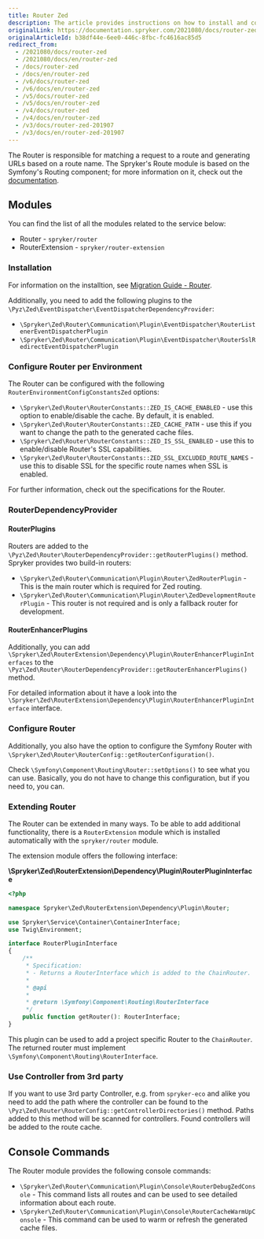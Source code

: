 ```yaml
---
title: Router Zed
description: The article provides instructions on how to install and configure Router in Zed.
originalLink: https://documentation.spryker.com/2021080/docs/router-zed
originalArticleId: b38df44e-6ee0-446c-8fbc-fc4616ac85d5
redirect_from:
  - /2021080/docs/router-zed
  - /2021080/docs/en/router-zed
  - /docs/router-zed
  - /docs/en/router-zed
  - /v6/docs/router-zed
  - /v6/docs/en/router-zed
  - /v5/docs/router-zed
  - /v5/docs/en/router-zed
  - /v4/docs/router-zed
  - /v4/docs/en/router-zed
  - /v3/docs/router-zed-201907
  - /v3/docs/en/router-zed-201907
---
```


The Router is responsible for matching a request to a route and generating URLs based on a route name. The Spryker's Route module is based on the Symfony's Routing component; for more information on it, check out the [documentation](https://symfony.com/doc/current/routing.html).

## Modules

You can find the list of all the modules related to the service below:

* Router - `spryker/router`
* RouterExtension - `spryker/router-extension`

### Installation

For information on the installtion, see [Migration Guide - Router](/docs/scos/dev/module-migration-guides/{{site.version}}/migration-guide-router.html).

Additionally, you need to add the following plugins to the `\Pyz\Zed\EventDispatcher\EventDispatcherDependencyProvider`:

* `\Spryker\Zed\Router\Communication\Plugin\EventDispatcher\RouterListenerEventDispatcherPlugin`
* `\Spryker\Zed\Router\Communication\Plugin\EventDispatcher\RouterSslRedirectEventDispatcherPlugin`

### Configure Router per Environment
The Router can be configured with the following `RouterEnvironmentConfigConstantsZed` options:

* `\Spryker\Zed\Router\RouterConstants::ZED_IS_CACHE_ENABLED` - use this option to enable/disable the cache. By default, it is enabled.
* `\Spryker\Zed\Router\RouterConstants::ZED_CACHE_PATH` - use this if you want to change the path to the generated cache files.
* `\Spryker\Zed\Router\RouterConstants::ZED_IS_SSL_ENABLED` - use this to enable/disable Router's SSL capabilities.
* `\Spryker\Zed\Router\RouterConstants::ZED_SSL_EXCLUDED_ROUTE_NAMES` - use this to disable SSL for the specific route names when SSL is enabled.

For further information, check out the specifications for the Router.

### RouterDependencyProvider
#### RouterPlugins
Routers are added to the `\Pyz\Zed\Router\RouterDependencyProvider::getRouterPlugins()` method. Spryker provides two build-in routers:

* `\Spryker\Zed\Router\Communication\Plugin\Router\ZedRouterPlugin` - This is the main router which is required for Zed routing.
* `\Spryker\Zed\Router\Communication\Plugin\Router\ZedDevelopmentRouterPlugin` - This router is not required and is only a fallback router for development.

#### RouterEnhancerPlugins
Additionally, you can add `\Spryker\Zed\RouterExtension\Dependency\Plugin\RouterEnhancerPluginInterfaces` to the `\Pyz\Zed\Router\RouterDependencyProvider::getRouterEnhancerPlugins()` method.

For detailed information about it have a look into the `\Spryker\Zed\RouterExtension\Dependency\Plugin\RouterEnhancerPluginInterface` interface.

### Configure Router
Additionally, you also have the option to configure the Symfony Router with `\Spryker\Zed\Router\RouterConfig::getRouterConfiguration()`.

Check `\Symfony\Component\Routing\Router::setOptions()` to see what you can use. Basically, you do not have to change this configuration, but if you need to, you can.

### Extending Router
The Router can be extended in many ways. To be able to add additional functionality, there is a `RouterExtension` module which is installed automatically with the `spryker/router` module.

The extension module offers the following interface:

**\Spryker\Zed\RouterExtension\Dependency\Plugin\RouterPluginInterface**

```php
<?php

namespace Spryker\Zed\RouterExtension\Dependency\Plugin\Router;

use Spryker\Service\Container\ContainerInterface;
use Twig\Environment;

interface RouterPluginInterface
{
    /**
     * Specification:
     * - Returns a RouterInterface which is added to the ChainRouter.
     *
     * @api
     *
     * @return \Symfony\Component\Routing\RouterInterface
     */
    public function getRouter(): RouterInterface;
}
```

This plugin can be used to add a project specific Router to the `ChainRouter`. The returned router must implement `\Symfony\Component\Routing\RouterInterface`.

### Use Controller from 3rd party
If you want to use 3rd party Controller,  e.g. from `spryker-eco` and alike you need to add the path where the controller can be found to the `\Pyz\Zed\Router\RouterConfig::getControllerDirectories()` method. Paths added to this method will be scanned for controllers. Found controllers will be added to the route cache.

## Console Commands
The Router module provides the following console commands:

* `\Spryker\Zed\Router\Communication\Plugin\Console\RouterDebugZedConsole` - This command lists all routes and can be used to see detailed information about each route.
* `\Spryker\Zed\Router\Communication\Plugin\Console\RouterCacheWarmUpConsole` - This command can be used to warm or refresh the generated cache files.
